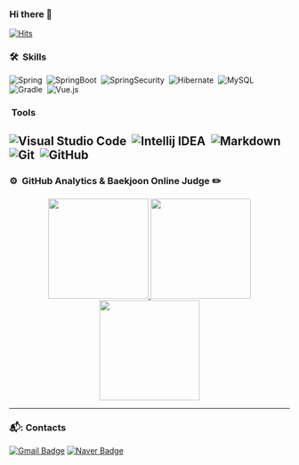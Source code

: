 ### Hi there 👋

<!--
**subo-9439/subo-9439** is a ✨ _special_ ✨ repository because its `README.md` (this file) appears on your GitHub profile.
# kim-subo
Here are some ideas to get you started:

- 🔭 I’m currently working on ...
- 🌱 I’m currently learning ...
- 👯 I’m looking to collaborate on ...
- 🤔 I’m looking for help with ...
- 💬 Ask me about ...
- 📫 How to reach me: ...
- 😄 Pronouns: ...
- ⚡ Fun fact: ...
-->

 [![Hits](https://hits.seeyoufarm.com/api/count/incr/badge.svg?url=https%3A%2F%2Fgithub.com%2Fsubo-9439%2Fkim-subo.git&count_bg=%237BC5AE&title_bg=%23028C6A&icon=&icon_color=%23E7E7E7&title=hits&edge_flat=false)](https://hits.seeyoufarm.com)

### 🛠 &nbsp;Skills

![Spring](https://img.shields.io/badge/spring-6DB33F?style=for-the-badge&logo=Spring&logoColor=white)&nbsp;
![SpringBoot](https://img.shields.io/badge/SpringBoot-6DB33F.svg?style=for-the-badge&logo=SpringBoot&logoColor=white)&nbsp;
![SpringSecurity](https://img.shields.io/badge/SpringSecurity-6DB33F.svg?style=for-the-badge&logo=css3&logoColor=white)&nbsp;
![Hibernate](https://img.shields.io/badge/Hibernate-59666C.svg?style=for-the-badge&logo=Hibernate&logoColor=white)&nbsp;
![MySQL](https://img.shields.io/badge/MySQL-4479A1.svg?style=for-the-badge&logo=MySQL&logoColor=white)&nbsp;
![Gradle](https://img.shields.io/badge/Gradle-02303A.svg?style=for-the-badge&logo=Gradle&logoColor=white)&nbsp;
![Vue.js](https://img.shields.io/badge/vuejs-%2335495e.svg?style=for-the-badge&logo=vuedotjs&logoColor=%234FC08D)&nbsp;


###  &nbsp;Tools
![Visual Studio Code](https://img.shields.io/badge/Visual%20Studio%20Code-0078d7.svg?style=for-the-badge&logo=visual-studio-code&logoColor=white)&nbsp;
![Intellij IDEA](https://img.shields.io/badge/IntelliJ%20IDEA-000000.svg?style=for-the-badge&logo=Intellij-IDEA&logoColor=white)&nbsp;
![Markdown](https://img.shields.io/badge/markdown-%23000000.svg?style=for-the-badge&logo=markdown&logoColor=white)&nbsp;
![Git](https://img.shields.io/badge/git-%23F05033.svg?style=for-the-badge&logo=git&logoColor=white)&nbsp;
![GitHub](https://img.shields.io/badge/github-%23121011.svg?style=for-the-badge&logo=github&logoColor=white)&nbsp;
---

### ⚙️ &nbsp;GitHub Analytics & Baekjoon Online Judge ✏️
<p align="center">
<a href="https://github.com/subo-9439">
  <img height="180em" src="https://github-readme-stats-eight-theta.vercel.app/api?username=sky6min&show_icons=true&theme=algolia&include_all_commits=true&count_private=true"/>
</a>
<a href="https://github.com/subo-9439">  
  <img height="180em" src="https://github-readme-stats-eight-theta.vercel.app/api/top-langs/?username=subo-9439&layout=compact&langs_count=8&theme=algolia"/>
</a>
<a href="https://solved.ac/ksb3363">
  <img height="180em" src="http://mazassumnida.wtf/api/v2/generate_badge?boj=ksb3363">
</a>
</p> 

***

### 📬: Contacts
[![Gmail Badge](https://img.shields.io/badge/Gmail-d14836?style=flat-squard&logo=Gmail&logoColor=white&link=mailto:kws3363@gmail.com)](mailto:kws3363@gmail.com)
[![Naver Badge](https://img.shields.io/badge/Naver-2DB400?style=flat-squard&logo=Naver&logoColor=white&link=mailto:kws3363@naver.com)](mailto:kws3363@naver.com)
